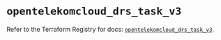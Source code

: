 # `opentelekomcloud_drs_task_v3`

Refer to the Terraform Registry for docs: [`opentelekomcloud_drs_task_v3`](https://registry.terraform.io/providers/opentelekomcloud/opentelekomcloud/1.36.44/docs/resources/drs_task_v3).

